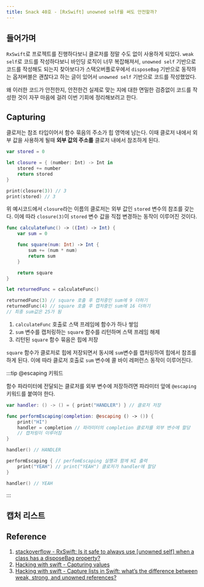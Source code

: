 ```yaml
---
title: Snack 40호 - [RxSwift] unowned self를 써도 안전할까?
---
```


## 들어가며

`RxSwift`로 프로젝트를 진행하다보니 클로저를 정말 수도 없이 사용하게 되었다. `weak self`로 코드를 작성하다보니 바인딩 로직이 너무 복잡해져서, `unowned self` 기반으로 코드를 작성해도 되는지 찾아보다가 스택오버플로우에서 `disposeBag` 기반으로 동작하는 옵저버블은 괜찮다고 하는 글이 있어서 `unowned self` 기반으로 코드를 작성했었다.

왜 이러한 코드가 안전한지, 안전한건 실제로 맞는 지에 대한 면밀한 검증없이 코드를 작성한 것이 자꾸 마음에 걸려 이번 기회에 정리해보려고 한다.

## Capturing

클로저는 참조 타입이어서 함수 묶음의 주소가 힙 영역에 남는다. 이때 클로저 내에서 외부 값을 사용하게 될때 **외부 값의 주소를** 클로저 내에서 참조하게 된다.

```swift
var stored = 0

let closure = { (number: Int) -> Int in
    stored += number
    return stored
}

print(closure(3)) // 3
print(stored) // 3
```

위 예시코드에서 `closure`라는 이름의 클로저는 외부 값인 `stored` 변수의 참조를 갖는다. 이에 따라 `closure(3)`이 `stored` 변수 값을 직접 변경하는 동작이 이루어진 것이다.

```swift
func calculateFunc() -> ((Int) -> Int) {
    var sum = 0

    func square(num: Int) -> Int {
        sum += (num * num)
        return sum
    }

    return square
}

let returnedFunc = calculateFunc()

returnedFunc(3) // square 호출 후 캡처중인 sum에 9 더하기
returnedFunc(4) // square 호출 후 캡처중인 sum에 16 더하기
// 최종 sum값은 25가 됨
```

1. `calculateFunc` 호출로 스택 프레임에 함수가 하나 쌓임
2. `sum` 변수를 캡처링하는 `square` 함수를 리턴하며 스택 프레임 해제
3. 리턴된 `square` 함수 묶음은 힙에 저장

`square` 함수가 클로저로 힙에 저장되면서 동시에 `sum`변수를 캡처링하여 힙에서 참조를 하게 된다. 이에 따라 클로저 호출로 `sum` 변수에 콜 바이 레퍼런스 동작이 이루어진다.

:::tip @escaping 키워드

함수 파라미터에 전달되는 클로저를 외부 변수에 저장하려면 파라미터 앞에 `@escaping`키워드를 붙여야 한다.

```swift
var handler: () -> () = { print("HANDLER") } // 클로저 저장

func performEscaping(completion: @escaping () -> ()) {
    print("HI")
    handler = completion // 파라미터의 completion 클로저를 외부 변수에 할당
    // 캡처링이 이루어짐
}

handler() // HANDLER

performEscaping { // perfomEscaping 실행과 함께 HI 출력
    print("YEAH") // print("YEAH") 클로저가 handler에 할당
}

handler() // YEAH
```

:::

## 캡처 리스트

## Reference

1. [stackoverflow - RxSwift: Is it safe to always use [unowned self] when a class has a disposeBag property?](https://stackoverflow.com/questions/46844148/rxswift-is-it-safe-to-always-use-unowned-self-when-a-class-has-a-disposebag-p)
2. [Hacking with swift - Capturing values](https://www.hackingwithswift.com/sixty/6/11/capturing-values)
3. [Hacking with swift - Capture lists in Swift: what’s the difference between weak, strong, and unowned references?](https://www.hackingwithswift.com/articles/179/capture-lists-in-swift-whats-the-difference-between-weak-strong-and-unowned-references)
